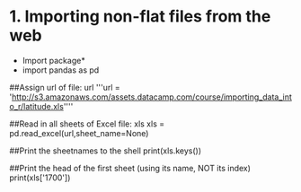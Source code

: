 # 1. Importing non-flat files from the web

* Import package*
* import pandas as pd

##Assign url of file: url
'''url = 'http://s3.amazonaws.com/assets.datacamp.com/course/importing_data_into_r/latitude.xls''''

##Read in all sheets of Excel file: xls
xls = pd.read_excel(url,sheet_name=None)

##Print the sheetnames to the shell
print(xls.keys())

##Print the head of the first sheet (using its name, NOT its index)
print(xls['1700'])
